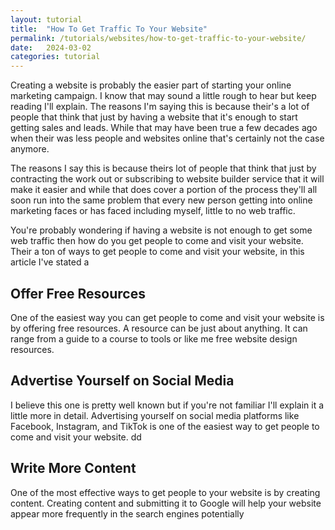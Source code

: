 ```yaml
---
layout: tutorial
title:  "How To Get Traffic To Your Website"
permalink: /tutorials/websites/how-to-get-traffic-to-your-website/
date:   2024-03-02
categories: tutorial
---
```


Creating a website is probably the easier part of starting your online marketing campaign. I know that may sound a little rough to hear but keep reading I'll explain. The reasons I'm saying this is because their's a lot of people that think that just by having a website that it's enough to start getting sales and leads. While that may have been true a few decades ago when their was less people and websites online that's certainly not the case anymore.

The reasons I say this is because theirs lot of people that think that just by contracting the work out or subscribing to website builder service that it will make it easier and while that does cover a portion of the process they'll all soon run into the same problem that every new person getting into online marketing faces or has faced including myself, little to no web traffic.

You're probably wondering if having a website is not enough to get some web traffic then how do you get people to come and visit your website. Their a ton of ways to get people to come and visit your website, in this article I've stated a

## Offer Free Resources
One of the easiest way you can get people to come and visit your website is by offering free resources. A resource can be just about anything. It can range from a guide to a course to tools or like me free website design resources. 

## Advertise Yourself on Social Media
I believe this one is pretty well known but if you're not familiar I'll explain it a little more in detail. Advertising yourself on social media platforms like Facebook, Instagram, and TikTok is one of the easiest way to get people to come and visit your website. dd

## Write More Content
One of the most effective ways to get people to your website is by creating content. Creating content and submitting it to Google will help your website appear more frequently in the search engines potentially 





